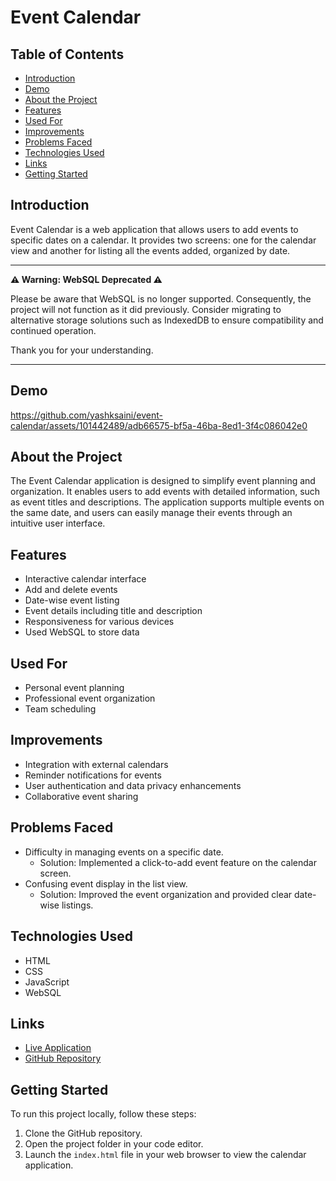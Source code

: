# Event Calendar

## Table of Contents
- [Introduction](#introduction)
- [Demo](#demo)
- [About the Project](#about-the-project)
- [Features](#features)
- [Used For](#used-for)
- [Improvements](#improvements)
- [Problems Faced](#problems-faced)
- [Technologies Used](#technologies-used)
- [Links](#links)
- [Getting Started](#getting-started)

## Introduction
Event Calendar is a web application that allows users to add events to specific dates on a calendar. It provides two screens: one for the calendar view and another for listing all the events added, organized by date.

---

**⚠️ Warning: WebSQL Deprecated ⚠️**

Please be aware that WebSQL is no longer supported. Consequently, the project will not function as it did previously. Consider migrating to alternative storage solutions such as IndexedDB to ensure compatibility and continued operation.

Thank you for your understanding.

---



## Demo


https://github.com/yashksaini/event-calendar/assets/101442489/adb66575-bf5a-46ba-8ed1-3f4c086042e0



## About the Project
The Event Calendar application is designed to simplify event planning and organization. It enables users to add events with detailed information, such as event titles and descriptions. The application supports multiple events on the same date, and users can easily manage their events through an intuitive user interface.

## Features
- Interactive calendar interface
- Add and delete events
- Date-wise event listing
- Event details including title and description
- Responsiveness for various devices
- Used WebSQL to store data

## Used For
- Personal event planning
- Professional event organization
- Team scheduling

## Improvements
- Integration with external calendars
- Reminder notifications for events
- User authentication and data privacy enhancements
- Collaborative event sharing

## Problems Faced
- Difficulty in managing events on a specific date.
  - Solution: Implemented a click-to-add event feature on the calendar screen.
- Confusing event display in the list view.
  - Solution: Improved the event organization and provided clear date-wise listings.

## Technologies Used
- HTML
- CSS
- JavaScript
- WebSQL

## Links
- [Live Application](https://event-calendar-yks.netlify.app/)
- [GitHub Repository](https://github.com/yashksaini/event-calendar)

## Getting Started
To run this project locally, follow these steps:
1. Clone the GitHub repository.
2. Open the project folder in your code editor.
3. Launch the `index.html` file in your web browser to view the calendar application.

